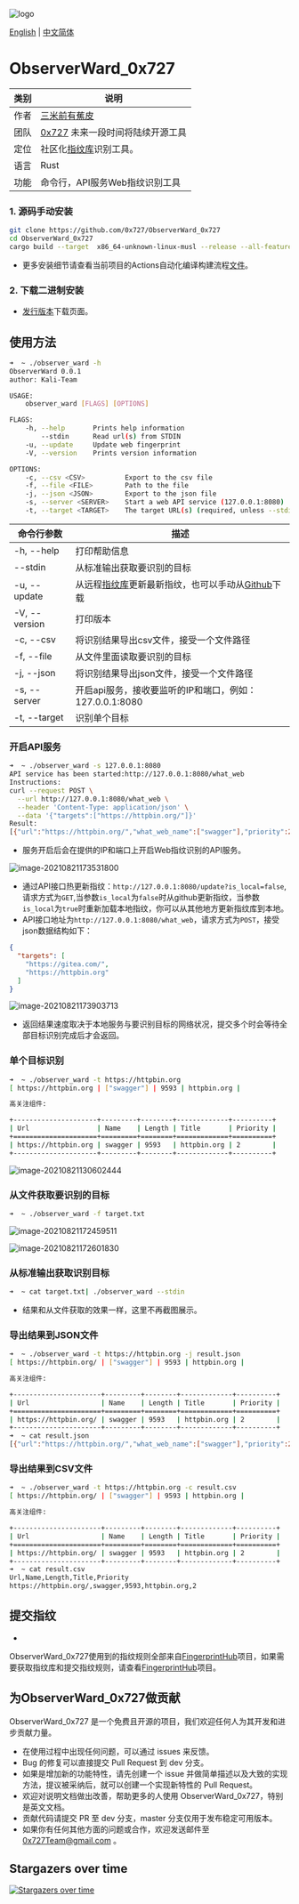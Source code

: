 ![logo](./doc/images/logo.png)

[English](./README_EN.md) | [中文简体](./README.md)

# ObserverWard_0x727

| 类别 | 说明 |
| ---- | --- |
| 作者 | [三米前有蕉皮](https://github.com/cn-kali-team) |
| 团队 | [0x727](https://github.com/0x727) 未来一段时间将陆续开源工具 |
| 定位 | 社区化[指纹库](https://github.com/0x727/FingerprintHub)识别工具。 |
| 语言 | Rust |
| 功能 | 命令行，API服务Web指纹识别工具 |

### 1. 源码手动安装

```bash
git clone https://github.com/0x727/ObserverWard_0x727
cd ObserverWard_0x727
cargo build --target  x86_64-unknown-linux-musl --release --all-features
```

- 更多安装细节请查看当前项目的Actions自动化编译构建流程[文件](https://github.com/0x727/ObserverWard_0x727/blob/main/.github/workflows/basic.yml)。

### 2. 下载二进制安装

- [发行版本](https://github.com/0x727/ObserverWard_0x727/releases)下载页面。

## 使用方法

```bash
➜  ~ ./observer_ward -h
ObserverWard 0.0.1
author: Kali-Team

USAGE:
    observer_ward [FLAGS] [OPTIONS]

FLAGS:
    -h, --help       Prints help information
        --stdin      Read url(s) from STDIN
    -u, --update     Update web fingerprint
    -V, --version    Prints version information

OPTIONS:
    -c, --csv <CSV>          Export to the csv file
    -f, --file <FILE>        Path to the file
    -j, --json <JSON>        Export to the json file
    -s, --server <SERVER>    Start a web API service (127.0.0.1:8080)
    -t, --target <TARGET>    The target URL(s) (required, unless --stdin used)

```

| 命令行参数    | 描述                                                         |
| ------------- | ------------------------------------------------------------ |
| -h, --help    | 打印帮助信息                                                 |
| --stdin       | 从标准输出获取要识别的目标                                   |
| -u, --update  | 从远程[指纹库](https://github.com/0x727/FingerprintHub)更新最新指纹，也可以手动从[Github](https://0x727.github.io/FingerprintHub/web_fingerprint_v2.json)下载 |
| -V, --version | 打印版本                                                     |
| -c, --csv     | 将识别结果导出csv文件，接受一个文件路径                      |
| -f, --file    | 从文件里面读取要识别的目标                                   |
| -j, --json    | 将识别结果导出json文件，接受一个文件路径                     |
| -s, --server  | 开启api服务，接收要监听的IP和端口，例如：127.0.0.1:8080      |
| -t, --target  | 识别单个目标                                                 |

### 开启API服务

```bash
➜  ~ ./observer_ward -s 127.0.0.1:8080
API service has been started:http://127.0.0.1:8080/what_web
Instructions:
curl --request POST \
  --url http://127.0.0.1:8080/what_web \
  --header 'Content-Type: application/json' \
  --data '{"targets":["https://httpbin.org/"]}'
Result:
[{"url":"https://httpbin.org/","what_web_name":["swagger"],"priority":2,"length":9593,"title":"httpbin.org"}]
```

- 服务开启后会在提供的IP和端口上开启Web指纹识别的API服务。

![image-20210821173531800](./doc/README.assets/image-20210821173531800.png)

- 通过API接口热更新指纹：`http://127.0.0.1:8080/update?is_local=false`,请求方式为`GET`,当参数`is_local`为`false`时从github更新指纹，当参数`is_local`为`true`时重新加载本地指纹，你可以从其他地方更新指纹库到本地。
- API接口地址为`http://127.0.0.1:8080/what_web`，请求方式为`POST`，接受json数据结构如下：

```json
{
  "targets": [
    "https://gitea.com/",
    "https://httpbin.org"
  ]
}
```

![image-20210821173903713](./doc/README.assets/image-20210821173903713.png)

- 返回结果速度取决于本地服务与要识别目标的网络状况，提交多个时会等待全部目标识别完成后才会返回。

### 单个目标识别

```bash
➜  ~ ./observer_ward -t https://httpbin.org
[ https://httpbin.org | ["swagger"] | 9593 | httpbin.org |

高关注组件:

+---------------------+---------+--------+-------------+----------+
| Url                 | Name    | Length | Title       | Priority |
+=====================+=========+========+=============+==========+
| https://httpbin.org | swagger | 9593   | httpbin.org | 2        |
+---------------------+---------+--------+-------------+----------+
```

![image-20210821130602444](./doc/README.assets/image-20210821130602444.png)

### 从文件获取要识别的目标

```bash
➜  ~ ./observer_ward -f target.txt
```

![image-20210821172459511](./doc/README.assets/image-20210821172459511.png)

![image-20210821172601830](./doc/README.assets/image-20210821172601830.png)

### 从标准输出获取识别目标

```bash
➜  ~ cat target.txt| ./observer_ward --stdin
```

- 结果和从文件获取的效果一样，这里不再截图展示。

### 导出结果到JSON文件

```bash
➜  ~ ./observer_ward -t https://httpbin.org -j result.json
[ https://httpbin.org/ | ["swagger"] | 9593 | httpbin.org |

高关注组件:

+----------------------+---------+--------+-------------+----------+
| Url                  | Name    | Length | Title       | Priority |
+======================+=========+========+=============+==========+
| https://httpbin.org/ | swagger | 9593   | httpbin.org | 2        |
+----------------------+---------+--------+-------------+----------+
➜  ~ cat result.json
[{"url":"https://httpbin.org/","what_web_name":["swagger"],"priority":2,"length":9593,"title":"httpbin.org"}]%
```

### 导出结果到CSV文件

```bash
➜  ~ ./observer_ward -t https://httpbin.org -c result.csv
[ https://httpbin.org/ | ["swagger"] | 9593 | httpbin.org |

高关注组件:

+----------------------+---------+--------+-------------+----------+
| Url                  | Name    | Length | Title       | Priority |
+======================+=========+========+=============+==========+
| https://httpbin.org/ | swagger | 9593   | httpbin.org | 2        |
+----------------------+---------+--------+-------------+----------+
➜  ~ cat result.csv 
Url,Name,Length,Title,Priority
https://httpbin.org/,swagger,9593,httpbin.org,2
```

## 提交指纹

-
ObserverWard_0x727使用到的指纹规则全部来自[FingerprintHub](https://github.com/0x727/FingerprintHub)项目，如果需要获取指纹库和提交指纹规则，请查看[FingerprintHub](https://github.com/0x727/FingerprintHub)项目。

## 为ObserverWard_0x727做贡献

ObserverWard_0x727 是一个免费且开源的项目，我们欢迎任何人为其开发和进步贡献力量。

- 在使用过程中出现任何问题，可以通过 issues 来反馈。
- Bug 的修复可以直接提交 Pull Request 到 dev 分支。
- 如果是增加新的功能特性，请先创建一个 issue 并做简单描述以及大致的实现方法，提议被采纳后，就可以创建一个实现新特性的 Pull Request。
- 欢迎对说明文档做出改善，帮助更多的人使用 ObserverWard_0x727，特别是英文文档。
- 贡献代码请提交 PR 至 dev 分支，master 分支仅用于发布稳定可用版本。
- 如果你有任何其他方面的问题或合作，欢迎发送邮件至 0x727Team@gmail.com 。

## Stargazers over time

[![Stargazers over time](https://starchart.cc/0x727/ObserverWard_0x727.svg)](https://github.com/0x727/ObserverWard_0x727)